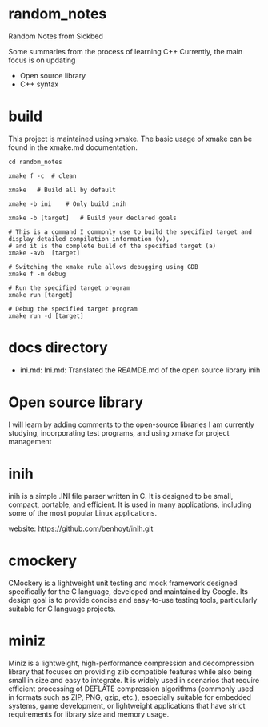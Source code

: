 # random_notes
Random Notes from Sickbed

Some summaries from the process of learning C++
Currently, the main focus is on updating
- Open source library
- C++ syntax


# build

This project is maintained using xmake.
The basic usage of xmake can be found in the xmake.md documentation.

```shell
cd random_notes

xmake f -c  # clean

xmake   # Build all by default

xmake -b ini    # Only build inih

xmake -b [target]   # Build your declared goals

# This is a command I commonly use to build the specified target and display detailed compilation information (v), 
# and it is the complete build of the specified target (a)
xmake -avb  [target]    

# Switching the xmake rule allows debugging using GDB
xmake f -m debug

# Run the specified target program
xmake run [target]

# Debug the specified target program
xmake run -d [target]
```

# docs directory

- ini.md: Ini.md: Translated the REAMDE.md of the open source library inih

# Open source library
I will learn by adding comments to the open-source libraries I am currently studying, incorporating test programs, and using xmake for project management


# inih

inih is a simple .INI file parser written in C. It is designed to be small, compact, portable, and efficient. It is used in many applications, including some of the most popular Linux applications.

website: https://github.com/benhoyt/inih.git

# cmockery

CMockery is a lightweight unit testing and mock framework designed specifically for the C language, developed and maintained by Google. Its design goal is to provide concise and easy-to-use testing tools, particularly suitable for C language projects.

# miniz 

Miniz is a lightweight, high-performance compression and decompression library that focuses on providing zlib compatible features while also being small in size and easy to integrate. It is widely used in scenarios that require efficient processing of DEFLATE compression algorithms (commonly used in formats such as ZIP, PNG, gzip, etc.), especially suitable for embedded systems, game development, or lightweight applications that have strict requirements for library size and memory usage.

